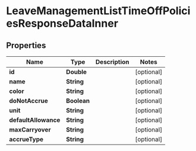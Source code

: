 

# LeaveManagementListTimeOffPoliciesResponseDataInner


## Properties

| Name | Type | Description | Notes |
|------------ | ------------- | ------------- | -------------|
|**id** | **Double** |  |  [optional] |
|**name** | **String** |  |  [optional] |
|**color** | **String** |  |  [optional] |
|**doNotAccrue** | **Boolean** |  |  [optional] |
|**unit** | **String** |  |  [optional] |
|**defaultAllowance** | **String** |  |  [optional] |
|**maxCarryover** | **String** |  |  [optional] |
|**accrueType** | **String** |  |  [optional] |



